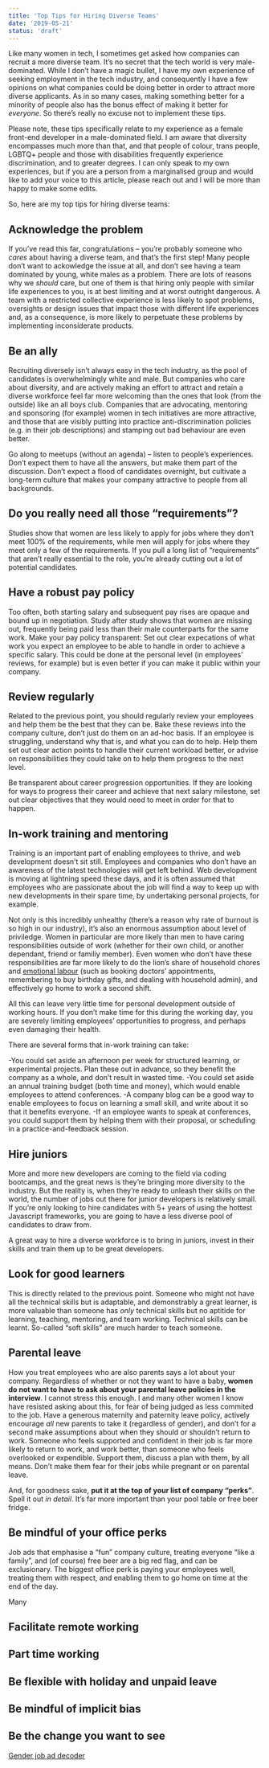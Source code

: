 ```yaml
---
title: 'Top Tips for Hiring Diverse Teams'
date: '2019-05-21'
status: 'draft'
---
```


Like many women in tech, I sometimes get asked how companies can recruit a more diverse team. It’s no secret that the tech world is very male-dominated. While I don’t have a magic bullet, I have my own experience of seeking employment in the tech industry, and consequently I have a few opinions on what companies could be doing better in order to attract more diverse applicants. As in so many cases, making something better for a minority of people also has the bonus effect of making it better for _everyone_. So there’s really no excuse not to implement these tips.

Please note, these tips specifically relate to my experience as a female front-end developer in a male-dominated field. I am aware that diversity encompasses much more than that, and that people of colour, trans people, LGBTQ+ people and those with disabilities frequently experience discrimination, and to greater degrees. I can only speak to my own experiences, but if you are a person from a marginalised group and would like to add your voice to this article, please reach out and I will be more than happy to make some edits.

So, here are my top tips for hiring diverse teams:

## Acknowledge the problem

If you’ve read this far, congratulations – you’re probably someone who _cares_ about having a diverse team, and that’s the first step! Many people don’t want to ackowledge the issue at all, and don’t see having a team dominated by young, white males as a problem. There are lots of reasons why we _should_ care, but one of them is that hiring only people with similar life experiences to you, is at best limiting and at worst outright dangerous. A team with a restricted collective experience is less likely to spot problems, oversights or design issues that impact those with different life experiences and, as a consequence, is more likely to perpetuate these problems by implementing inconsiderate products.

## Be an ally

Recruiting diversely isn’t always easy in the tech industry, as the pool of candidates is overwhelmingly white and male. But companies who care about diversity, and are actively making an effort to attract and retain a diverse workforce feel far more welcoming than the ones that look (from the outside) like an all boys club. Companies that are advocating, mentoring and sponsoring (for example) women in tech initiatives are more attractive, and those that are visibly putting into practice anti-discrimination policies (e.g. in their job descriptions) and stamping out bad behaviour are even better.

Go along to meetups (without an agenda) – listen to people’s experiences. Don’t expect them to have all the answers, but make them part of the discussion. Don’t expect a flood of candidates overnight, but cultivate a long-term culture that makes your company attractive to people from all backgrounds.

## Do you really need all those “requirements”?

Studies show that women are less likely to apply for jobs where they don’t meet 100% of the requirements, while men will apply for jobs where they meet only a few of the requirements. If you pull a long list of “requirements” that aren’t really essential to the role, you’re already cutting out a lot of potential candidates.

## Have a robust pay policy

Too often, both starting salary and subsequent pay rises are opaque and bound up in negotiation. Study after study shows that women are missing out, frequently being paid less than their male counterparts for the same work. Make your pay policy transparent: Set out clear expecations of what work you expect an employee to be able to handle in order to achieve a specific salary. This could be done at the personal level (in employees’ reviews, for example) but is even better if you can make it public within your company.

## Review regularly

Related to the previous point, you should regularly review your employees and help them be the best that they can be. Bake these reviews into the company culture, don’t just do them on an ad-hoc basis. If an employee is struggling, understand why that is, and what you can do to help. Help them set out clear action points to handle their current workload better, or advise on responsibilities they could take on to help them progress to the next level.

Be transparent about career progression opportunities. If they are looking for ways to progress their career and achieve that next salary milestone, set out clear objectives that they would need to meet in order for that to happen.

## In-work training and mentoring

Training is an important part of enabling employees to thrive, and web development doesn’t sit still. Employees and companies who don’t have an awareness of the latest technologies will get left behind. Web development is moving at lightning speed these days, and it is often assumed that employees who are passionate about the job will find a way to keep up with new developments in their spare time, by undertaking personal projects, for example.

Not only is this incredibly unhealthy (there’s a reason why rate of burnout is so high in our industry), it’s also an enormous assumption about level of priviledge. Women in particular are more likely than men to have caring responsibilities outside of work (whether for their own child, or another dependant, friend or familiy member). Even women who don’t have these responsibilities are far more likely to do the lion’s share of household chores and [emotional labour]() (such as booking doctors’ appointments, remembering to buy birthday gifts, and dealing with household admin), and effectively go home to work a second shift.

All this can leave very little time for personal development outside of working hours. If you don’t make time for this during the working day, you are severely limiting employees’ opportunities to progress, and perhaps even damaging their health.

There are several forms that in-work training can take:

-You could set aside an afternoon per week for structured learning, or experimental projects. Plan these out in advance, so they benefit the company as a whole, and don’t result in wasted time.
-You could set aside an annual training budget (both time and money), which would enable employees to attend conferences.
-A company blog can be a good way to enable employees to focus on learning a small skill, and write about it so that it benefits everyone.
-If an employee wants to speak at conferences, you could support them by helping them with their proposal, or scheduling in a practice-and-feedback session.

## Hire juniors

More and more new developers are coming to the field via coding bootcamps, and the great news is they’re bringing more diversity to the industry. But the reality is, when they’re ready to unleash their skills on the world, the number of jobs out there for junior developers is relatively small. If you’re only looking to hire candidates with 5+ years of using the hottest Javascript frameworks, you are going to have a less diverse pool of candidates to draw from.

A great way to hire a diverse workforce is to bring in juniors, invest in their skills and train them up to be great developers.

## Look for good learners

This is directly related to the previous point. Someone who might not have all the technical skills but is adaptable, and demonstrably a great learner, is more valuable than someone has _only_ technical skills but no aptitide for learning, teaching, mentoring, and team working. Technical skills can be learnt. So-called “soft skills” are much harder to teach someone.

## Parental leave

How you treat employees who are also parents says a lot about your company. Regardless of whether or not they want to have a baby, **women do not want to have to ask about your parental leave policies in the interview**. I cannot stress this enough. I and many other women I know have resisted asking about this, for fear of being judged as less commited to the job. Have a generous maternity and paternity leave policy, actively encourage _all_ new parents to take it (regardless of gender), and don’t for a second make assumptions about when they should or shouldn’t return to work. Someone who feels supported and confident in their job is far more likely to return to work, and work better, than someone who feels overlooked or expendible. Support them, discuss a plan with them, by all means. Don’t make them fear for their jobs while pregnant or on parental leave.

And, for goodness sake, **put it at the top of your list of company “perks”**. Spell it out _in detail_. It’s far more important than your pool table or free beer fridge.

## Be mindful of your office perks

Job ads that emphasise a “fun” company culture, treating everyone “like a family”, and (of course) free beer are a big red flag, and can be exclusionary. The biggest office perk is paying your employees well, treating them with respect, and enabling them to go home on time at the end of the day.

Many

## Facilitate remote working

## Part time working

## Be flexible with holiday and unpaid leave

## Be mindful of implicit bias

## Be the change you want to see

[Gender job ad decoder]()
